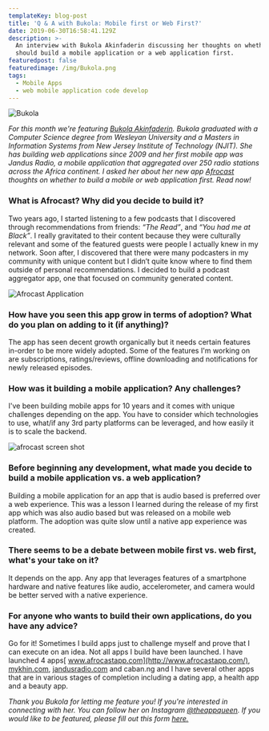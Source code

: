 ```yaml
---
templateKey: blog-post
title: 'Q & A with Bukola: Mobile first or Web First?'
date: 2019-06-30T16:58:41.129Z
description: >-
  An interview with Bukola Akinfaderin discussing her thoughts on whether you
  should build a mobile application or a web application first.
featuredpost: false
featuredimage: /img/Bukola.png
tags:
  - Mobile Apps
  - web mobile application code develop
---
```


![Bukola](/img/bukola.jpg)

_For this month we're featuring_ [_Bukola Akinfaderin_](https://www.linkedin.com/in/bakinfaderin/)_. Bukola graduated with a Computer Science degree from Wesleyan University and a Masters in Information Systems from New Jersey Institute of Technology (NJIT). She has building web applications since 2009 and her first mobile app was Jandus Radio, a mobile application that aggregated over 250 radio stations across the Africa continent. I asked her about her new app_ [_Afrocast_](https://apps.apple.com/us/app/afrocast/id1463897539) _thoughts on whether to build a mobile or web application first. Read now!_

### What is Afrocast? Why did you decide to build it?

Two years ago, I started listening to a few podcasts that I discovered through recommendations from friends: _“The Read”_, and _“You had me at Black”_. I really gravitated to their content because they were culturally relevant and some of the featured guests were people I actually knew in my network. Soon after, I discovered that there were many podcasters in my community with unique content but I didn’t quite know where to find them outside of personal recommendations. I decided to build a podcast aggregator app, one that focused on community generated content.

![Afrocast Application](/img/screen-shot-2019-05-28-at-5.07.35-pm.png)

### How have you seen this app grow in terms of adoption? What do you plan on adding to it (if anything)?

The app has seen decent growth organically but it needs certain features in-order to be more widely adopted.  Some of the features I'm working on are subscriptions, ratings/reviews, offline downloading and notifications for newly released episodes.

### How was it building a mobile application? Any challenges?

I've been building mobile apps for 10 years and it comes with unique challenges depending on the app.  You have to consider which technologies to use, what/if any 3rd party platforms can be leveraged, and how easily it is to scale the backend.

![afrocast screen shot](/img/afrocast-screenshot.png)

### Before beginning any development, what made you decide to build a mobile application vs. a web application?

Building a mobile application for an app that is audio based is preferred over a web experience.  This was a lesson I learned during the release of my first app which was also audio based but was released on a mobile web platform.  The adoption was quite slow until a native app experience was created.

### There seems to be a debate between mobile first vs. web first, what's your take on it?

It depends on the app.  Any app that leverages features of a smartphone hardware and native features like audio, accelerometer, and camera would be better served with a native experience. 

### For anyone who wants to build their own applications, do you have any advice?

Go for it!  Sometimes I build apps just to challenge myself and prove that I can execute on an idea.  Not all apps I build have been launched.  I have launched 4 apps[ www.afrocastapp.com](http://www.afrocastapp.com/), [mykhin.com](http://mykhin.com/), [jandusradio.com](jandusradio.com) and caban.ng and I have several other apps that are in various stages of completion including a dating app, a health app and a beauty app.



*Thank you Bukola for letting me feature you! If you're interested in connecting with her. You can follow her on Instagram [@theappqueen](https://www.instagram.com/theappqueen/). If you would like to be featured, please fill out this form [here.](https://docs.google.com/forms/d/e/1FAIpQLScLkKF6cnloKU8q8fElsCOww6Xna-pLZn_xJwV74EeQM-Rq4g/viewform)*
